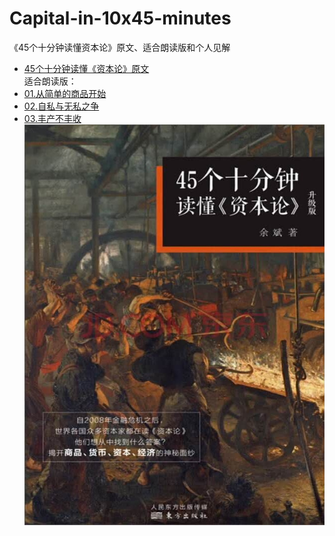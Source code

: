 # Capital-in-10x45-minutes
《45个十分钟读懂资本论》原文、适合朗读版和个人见解  
- [45个十分钟读懂《资本论》原文](/45个十分钟读懂《资本论》原文.md)  
适合朗读版：   
- [01.从简单的商品开始](/01.从简单的商品开始.md)  
- [02.自私与无私之争](/02.自私与无私之争.md)  
- [03.丰产不丰收](/03.丰产不丰收.md)  
![cover](/45个十分钟读懂《资本论》.jpg)